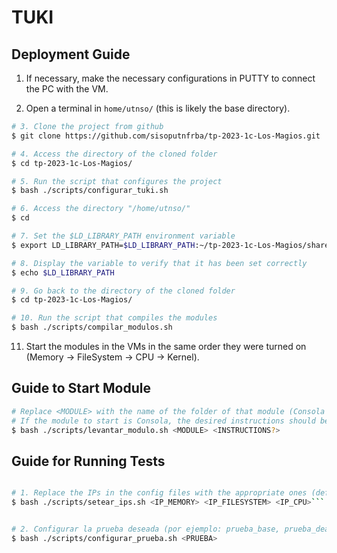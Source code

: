 # TUKI

## Deployment Guide ##

1. If necessary, make the necessary configurations in PUTTY to connect the PC with the VM.

2. Open a terminal in `home/utnso/` (this is likely the base directory).


```bash
# 3. Clone the project from github
$ git clone https://github.com/sisoputnfrba/tp-2023-1c-Los-Magios.git

# 4. Access the directory of the cloned folder
$ cd tp-2023-1c-Los-Magios/

# 5. Run the script that configures the project
$ bash ./scripts/configurar_tuki.sh

# 6. Access the directory "/home/utnso/"
$ cd

# 7. Set the $LD_LIBRARY_PATH environment variable
$ export LD_LIBRARY_PATH=$LD_LIBRARY_PATH:~/tp-2023-1c-Los-Magios/shared_tuki/Debug

# 8. Display the variable to verify that it has been set correctly
$ echo $LD_LIBRARY_PATH

# 9. Go back to the directory of the cloned folder
$ cd tp-2023-1c-Los-Magios/

# 10. Run the script that compiles the modules
$ bash ./scripts/compilar_modulos.sh
```

11. Start the modules in the VMs in the same order they were turned on (Memory -> FileSystem -> CPU -> Kernel).


## Guide to Start Module ##

```bash
# Replace <MODULE> with the name of the folder of that module (Consola / Kernel / CPU / FileSystem / Memoria)
# If the module to start is Consola, the desired instructions should be passed as the second parameter (for example: error_1, error_2, fs_1, base_2...)
$ bash ./scripts/levantar_modulo.sh <MODULE> <INSTRUCTIONS?>
```

## Guide for Running Tests ##

```bash

# 1. Replace the IPs in the config files with the appropriate ones (default is 127.0.0.1)
$ bash ./scripts/setear_ips.sh <IP_MEMORY> <IP_FILESYSTEM> <IP_CPU>```


# 2. Configurar la prueba deseada (por ejemplo: prueba_base, prueba_deadlock, prueba_errores...)
$ bash ./scripts/configurar_prueba.sh <PRUEBA>

```
